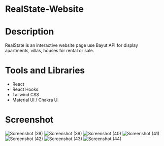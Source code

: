 # RealState-Website

# Description
RealState is an interactive website page use Bayut API for display apartments, villas, houses for rental or sale.

# Tools and Libraries
* React
* React Hooks
* Tailwind CSS
* Material UI / Chakra UI

# Screenshot
![Screenshot (38)](https://user-images.githubusercontent.com/48568085/221645627-01cdb524-5bca-4b56-9d10-193f92803f00.png)
![Screenshot (39)](https://user-images.githubusercontent.com/48568085/221645645-d10c8731-9eeb-4a30-871c-f51e38f7c917.png)
![Screenshot (40)](https://user-images.githubusercontent.com/48568085/221645669-21e692c8-6088-411d-8215-183cf7d6bc81.png)
![Screenshot (41)](https://user-images.githubusercontent.com/48568085/221645688-76c55fa5-a9ac-4832-8551-f3e592d6680c.png)
![Screenshot (42)](https://user-images.githubusercontent.com/48568085/221645708-3affaf04-7a07-4eb3-9c39-f027226a2457.png)
![Screenshot (43)](https://user-images.githubusercontent.com/48568085/221645723-005befb7-27c7-4d27-92c0-a28823e53c1b.png)
![Screenshot (44)](https://user-images.githubusercontent.com/48568085/221645621-c9df143d-435d-4345-a4c3-624e51b57f74.png)

